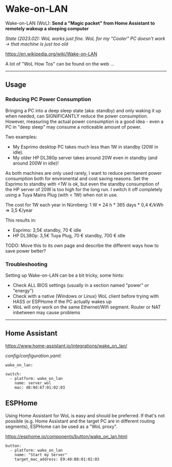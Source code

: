 # Wake-on-LAN

Wake-on-LAN (WoL): **Send a "Magic packet" from Home Assistant to remotely wakeup a sleeping computer**

*State (2023.02): WoL works just fine. WoL for my "Cooler" PC doesn't work -> that machine is just too old*

https://en.wikipedia.org/wiki/Wake-on-LAN

A lot of "WoL How Tos" can be found on the web ...

--------

## Usage
### Reducing PC Power Consumption

Bringing a PC into a deep sleep state (aka: standby) and only waking it up when needed, can SIGNIFICANTLY reduce the power consumption. However, measuring the actual power consumption is a good idea - even a PC in "deep sleep" may consume a noticeable amount of power.

Two examples:
* My Esprimo desktop PC takes much less than 1W in standby (20W in idle).
* My older HP DL380p server takes around 20W even in standby (and around 200W in idle)!

As both machines are only used rarely, I want to reduce permanent power consumption both for environental and cost saving reasons. Set the Esprimo to standby with <1W is ok, but even the standby consumption of the HP server of 20W is too high for the long run. I switch it off completely using a Tuya Mains Plug (with < 1W) when not in use.

The cost for 1W each year in Nürnberg: 1 W * 24 h * 365 days * 0,4 €/kWh => 3,5 €/year

This results in:
* Esprimo: 3,5€ standby, 70 € idle
* HP DL380p: 3,5€ Tuya Plug, 70 € standby, 700 € idle

TODO: Move this to its own page and describe the different ways how to save power better?

### Troubleshooting

Setting up Wake-on-LAN can be a bit tricky, some hints:

* Check ALL BIOS settings (usually in a section named "power" or "energy")
* Check with a native (Windows or Linux) WoL client before trying with HASS or ESPHome if the PC actually wakes up
* WoL will only work on the same Ethernet/Wifi segment. Router or NAT inbetween may cause problems

--------

## Home Assistant

https://www.home-assistant.io/integrations/wake_on_lan/

*config/configuration.yaml*:

```
wake_on_lan:

switch:
  - platform: wake_on_lan
    name: server_wol
    mac: d8:9d:67:01:02:03
```

## ESPHome

Using Home Assistant for WoL is easy and should be preferred. If that's not possible (e.g. Home Assistant and the target PC are in different routing segments), ESPHome can be used as a "WoL proxy".

https://esphome.io/components/button/wake_on_lan.html

```
button:
  - platform: wake_on_lan
    name: "Start my Server"
    target_mac_address: E9:48:B8:01:02:03
```
